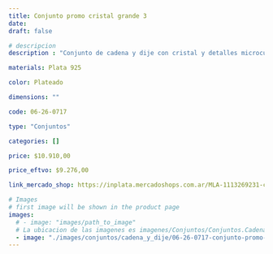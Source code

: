 ```yaml
---
title: Conjunto promo cristal grande 3
date: 
draft: false

# descripcion
description : "Conjunto de cadena y dije con cristal y detalles microcubic. Largo de cadena 40, 45 o 50 cm a elección"

materials: Plata 925

color: Plateado

dimensions: ""

code: 06-26-0717

type: "Conjuntos"

categories: []

price: $10.910,00

price_eftvo: $9.276,00

link_mercado_shop: https://inplata.mercadoshops.com.ar/MLA-1113269231-conjunto-cadena-y-dije-de-plata-promo-cristal-grande-3-_JM

# Images
# first image will be shown in the product page
images:
  # - image: "images/path_to_image"
  # La ubicacion de las imagenes es imagenes/Conjuntos/Conjuntos.Cadena y Dije/06-26-0717-conjunto-promo-cristal-grande-3
  - image: "./images/conjuntos/cadena_y_dije/06-26-0717-conjunto-promo-cristal-grande-3.jpg"
---
```


